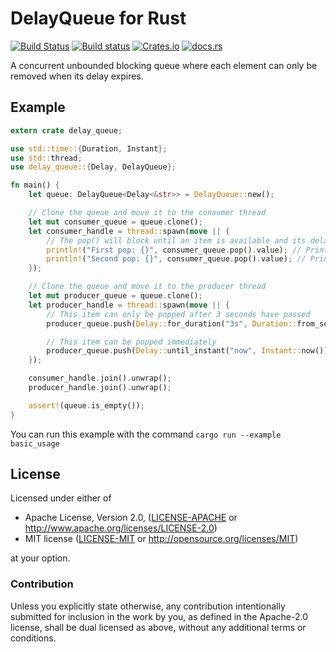 # DelayQueue for Rust

[![Build Status](https://travis-ci.org/tbcardoso/rust-delay-queue.svg?branch=master)](https://travis-ci.org/tbcardoso/rust-delay-queue)
[![Build status](https://ci.appveyor.com/api/projects/status/7kehrfkbojgaiwyd/branch/master?svg=true)](https://ci.appveyor.com/project/tbcardoso/rust-delay-queue/branch/master)
[![Crates.io](https://img.shields.io/crates/v/delay-queue.svg)](https://crates.io/crates/delay-queue)
[![docs.rs](https://docs.rs/delay-queue/badge.svg)](https://docs.rs/delay-queue/)

A concurrent unbounded blocking queue where each element can only be removed when its delay expires.

## Example

```rust
extern crate delay_queue;

use std::time::{Duration, Instant};
use std::thread;
use delay_queue::{Delay, DelayQueue};

fn main() {
    let queue: DelayQueue<Delay<&str>> = DelayQueue::new();

    // Clone the queue and move it to the consumer thread
    let mut consumer_queue = queue.clone();
    let consumer_handle = thread::spawn(move || {
        // The pop() will block until an item is available and its delay has expired
        println!("First pop: {}", consumer_queue.pop().value); // Prints "First pop: now"
        println!("Second pop: {}", consumer_queue.pop().value); // Prints "Second pop: 3s"
    });

    // Clone the queue and move it to the producer thread
    let mut producer_queue = queue.clone();
    let producer_handle = thread::spawn(move || {
        // This item can only be popped after 3 seconds have passed
        producer_queue.push(Delay::for_duration("3s", Duration::from_secs(3)));

        // This item can be popped immediately
        producer_queue.push(Delay::until_instant("now", Instant::now()));
    });

    consumer_handle.join().unwrap();
    producer_handle.join().unwrap();

    assert!(queue.is_empty());
}
```

You can run this example with the command `cargo run --example basic_usage`


## License

Licensed under either of

 * Apache License, Version 2.0, ([LICENSE-APACHE](LICENSE-APACHE) or http://www.apache.org/licenses/LICENSE-2.0)
 * MIT license ([LICENSE-MIT](LICENSE-MIT) or http://opensource.org/licenses/MIT)

at your option.

### Contribution

Unless you explicitly state otherwise, any contribution intentionally
submitted for inclusion in the work by you, as defined in the Apache-2.0
license, shall be dual licensed as above, without any additional terms or
conditions.
